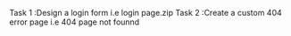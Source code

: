 Task 1 :Design a login form i.e
login page.zip
Task 2 :Create a custom 404 error page i.e
404 page not founnd
